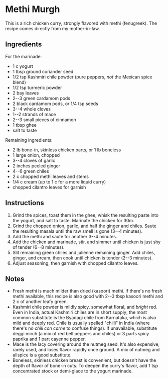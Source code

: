 # Methi Murgh

This is a rich chicken curry, strongly flavored with methi (fenugreek). The
recipe comes directly from my mother-in-law.

## Ingredients

For the marinade:

* 1 c yogurt
* 1 tbsp ground coriander seed
* 1/2 tsp Kashmiri chile powder (pure peppers, *not* the Mexican spice blend)
* 1/2 tsp turmeric powder
* 2 bay leaves
* 2--3 green cardamom pods
* 2 black cardamom pods, or 1/4 tsp seeds
* 3--4 whole cloves
* 1--2 strands of mace
* 2--3 small pieces of cinnamon
* 1 tbsp ghee
* salt to taste

Remaining ingredients:

* 2 lb bone-in, skinless chicken parts, or 1 lb boneless
* 1 large onion, chopped
* 3--4 cloves of garlic
* 2 inches peeled ginger
* 4--6 green chiles
* 2 c chopped methi leaves and stems
* 1/4 c cream (up to 1 c for a more liquid curry)
* chopped cilantro leaves for garnish

## Instructions

1. Grind the spices, toast them in the ghee, whisk the resulting paste into the
   yogurt, and salt to taste. Marinate the chicken for 30m.
2. Grind the chopped onion, garlic, and half the ginger and chiles. Saute the
   resulting masala until the raw smell is gone (3--4 minutes).
3. Add the methi and saute for another 3--4 minutes.
4. Add the chicken and marinade, stir, and simmer until chicken is just shy of
   tender (6--8 minutes).
5. Slit remaining green chiles and julienne remaining ginger. Add chiles,
   ginger, and cream, then cook until chicken is tender (2--3 minutes).
6. Adjust seasoning, then garnish with chopped cilantro leaves.

## Notes

* Fresh methi is much milder than dried (kasoori) methi. If there's no fresh
  methi available, this recipe is also good with 2--3 tbsp kasoori methi and
  2 c of another leafy green.
* Kashmiri chile powder is mildly spicy, somewhat floral, and *bright* red.
  Even in India, actual Kashmiri chiles are in short supply; the most common
  substitute is the Byadagi chile from Karnataka, which is also mild and deeply
  red. Chile is usually spelled "chilli" in India (where there's no *chili con
  carne* to confuse things). If unavailable, substitute deggi mirch (a mix of
  red bell peppers and chiles) or 3 parts spicy paprika and 1 part cayenne
  pepper.
* Mace is the lacy covering around the nutmeg seed. It's also expensive, rarely
  used, and loses flavor rapidly once ground. A mix of nutmeg and allspice is a
  good substitute.
* Boneless, skinless chicken breast is convenient, but doesn't have the depth
  of flavor of bone-in cuts. To deepen the curry's flavor, add 1 tsp
  concentrated stock or demi-glace to the yogurt marinade.
